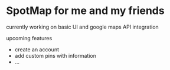 # SpotMap for me and my friends

currently working on basic UI and google maps API integration

upcoming features
- create an account
- add custom pins with information
- ...